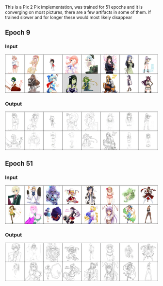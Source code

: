 This is a Pix 2 Pix implementation, was trained for 51 epochs and it is converging on most pictures, there are a few artifacts in some of them. If trained slower and for longer these would most likely disappear


## Epoch 9
### Input
![9](./input_9.png)
### Output
![9](./y_gen_9.png)
## Epoch 51
### Input
![9](./input_51.png)
### Output
![9](./y_gen_51.png)